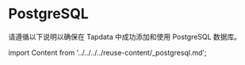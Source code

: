 # PostgreSQL

请遵循以下说明以确保在 Tapdata 中成功添加和使用 PostgreSQL 数据库。

import Content from '../../../../reuse-content/_postgresql.md';

<Content />
